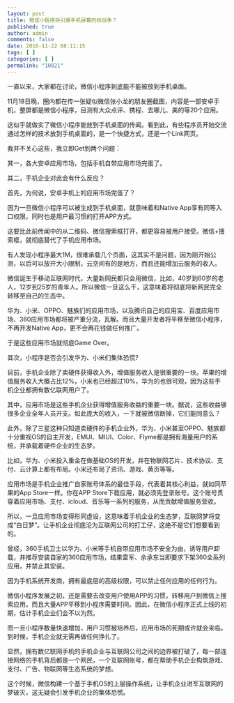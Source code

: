 ```yaml
---
layout: post
title: 微信小程序将引爆手机屏幕的核战争？
published: true
author: admin
comments: false
date: 2016-11-22 08:11:15
tags: [ ]
categories: [ ]
permalink: "10821"
---
```

一直以来，大家都在讨论，微信小程序到底能不能被放到手机桌面。

11月18日晚，圈内都在传一张疑似微信张小龙的朋友圈截图，内容是一部安卓手机，整屏都是微信小程序，目测有大众点评、携程、去哪儿、美的等20个应用。

这似乎就做实了微信小程序能放到手机桌面的传闻。看到此，有些程序员开始交流通过怎样的技术放到手机桌面的，是一个快捷方式，还是一个Link网页。

我并不关心这些，我立即Get到两个问题：

其一，各大安卓应用市场，包括手机自带应用市场完蛋了。

其二，手机企业对此会有什么反应？

首先，为何说，安卓手机上的应用市场完蛋了？

因为一旦微信小程序可以被生成到手机桌面，就意味着和Native App享有同等入口权限，同时也是用户最习惯的打开APP方式。

这要比此前传闻中的从二维码、微信搜索框打开，都更容易被用户接受。微信+搜索框，就彻底替代了手机应用市场。

有人发现小程序最大1M，很难承载几个页面，这其实不是问题，因为刚开始公测，以后可以放开大小限制，云空间有的是地方，而且还能增加云服务的收入。

微信诞生于移动互联网时代，大量新网民都只会用微信，比如，40岁到60岁的老人，12岁到25岁的青年人。所以微信一旦这么干，这意味着将彻底将新网民完全转移至自己的生态中。

华为、小米、OPPO、魅族们的应用市场，以及腾讯自己的应用宝、百度应用市场、360应用市场都将被严重分流，瓦解。而且大量开发者将平移至微信小程序，不再开发Native App，更不会再花钱做任何推广。

于是这些应用市场就彻底Game Over。

其次，小程序是否会引发华为、小米们集体恐慌?

目前，手机企业除了卖硬件获得收入外，增值服务收入是很重要的一块。苹果的增值服务收入大概占比12%，小米也已经超过10%，华为的也很可观，因为这些手机企业都拥有数亿联网用户了。

其中，应用市场是这些手机企业获得增值服务收益的重要一块。据说，这些收益够很多企业全年人员开支。如此庞大的收入，一下就被微信断掉，它们能同意么？

此外，除了三星这种只知道卖硬件的手机企业外，华为、小米甚至OPPO、魅族都十分重视OS的自主开发，EMUI、MIUI、Color、Flyme都是拥有海量用户的系统，并承载着硬件企业的生态梦。

比如，华为、小米投入重金在做基础OS的开发，并在物联网芯片、技术协议、支付、云计算上都有布局。小米还布局了资讯、游戏、黄页等等。

应用市场是手机企业推广自家账号体系的最佳手段，代表着其核心利益，就如同苹果的App Store一样。你在APP Store下载应用，就必须先登录账号。这个账号贯穿着应用市场、支付、icloud、音乐等一系列的服务，从而贡献增值服务营收。

所以，一旦应用市场变得形同虚设，这意味着手机企业的生态梦，互联网梦将变成“白日梦”。让手机企业彻底沦为互联网公司的打工仔，这绝不是它们想要看到的。

曾经，360手机卫士以华为、小米等手机自带应用市场不安全为由，诱导用户卸载，并推荐安装自家的360应用市场，结果雷军、余承东当即要求下架360全系列应用，并禁止其安装。

因为手机系统开发商，拥有最底层的高级权限，可以禁止任何应用的任何行为。

微信小程序发展之初，还是需要去改变用户使用APP的习惯，转移用户到微信上搜索应用。而且大量APP平移到小程序需要时间。因此，在微信小程序正式上线的初期，估计手机企业们会不以为然。

而一旦小程序数量快速增加，用户习惯被培养后，应用市场的死期或许就会来临。到时候，手机企业就无需再做任何挣扎了。

显然，拥有数亿联网手机的手机企业与互联网公司之间的边界被打破了，每一部连接网络的手机背后都是一个网民，一个互联网账号，都在帮助手机企业构筑游戏、支付、广告、物联网等生态系统的梦想。

这个时候，微信构建一个基于手机OS的上层操作系统，让手机企业进军互联网的梦破灭，这无疑会引发手机企业的集体恐慌。